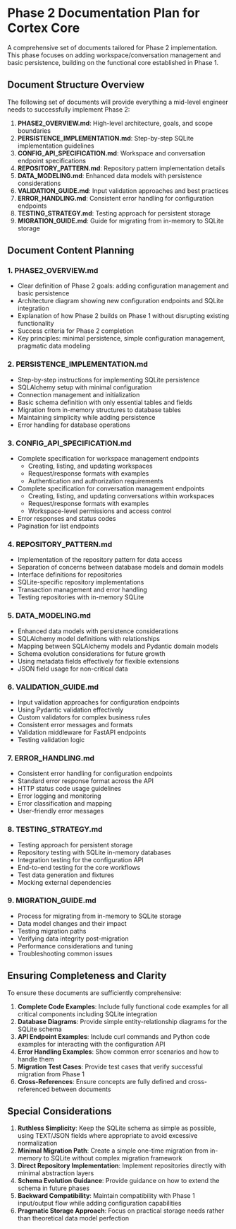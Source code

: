 # Phase 2 Documentation Plan for Cortex Core

A comprehensive set of documents tailored for Phase 2 implementation. This phase focuses on adding workspace/conversation management and basic persistence, building on the functional core established in Phase 1.

## Document Structure Overview

The following set of documents will provide everything a mid-level engineer needs to successfully implement Phase 2:

1. **PHASE2_OVERVIEW.md**: High-level architecture, goals, and scope boundaries
2. **PERSISTENCE_IMPLEMENTATION.md**: Step-by-step SQLite implementation guidelines
3. **CONFIG_API_SPECIFICATION.md**: Workspace and conversation endpoint specifications
4. **REPOSITORY_PATTERN.md**: Repository pattern implementation details
5. **DATA_MODELING.md**: Enhanced data models with persistence considerations
6. **VALIDATION_GUIDE.md**: Input validation approaches and best practices
7. **ERROR_HANDLING.md**: Consistent error handling for configuration endpoints
8. **TESTING_STRATEGY.md**: Testing approach for persistent storage
9. **MIGRATION_GUIDE.md**: Guide for migrating from in-memory to SQLite storage

## Document Content Planning

### 1. PHASE2_OVERVIEW.md

- Clear definition of Phase 2 goals: adding configuration management and basic persistence
- Architecture diagram showing new configuration endpoints and SQLite integration
- Explanation of how Phase 2 builds on Phase 1 without disrupting existing functionality
- Success criteria for Phase 2 completion
- Key principles: minimal persistence, simple configuration management, pragmatic data modeling

### 2. PERSISTENCE_IMPLEMENTATION.md

- Step-by-step instructions for implementing SQLite persistence
- SQLAlchemy setup with minimal configuration
- Connection management and initialization
- Basic schema definition with only essential tables and fields
- Migration from in-memory structures to database tables
- Maintaining simplicity while adding persistence
- Error handling for database operations

### 3. CONFIG_API_SPECIFICATION.md

- Complete specification for workspace management endpoints
  - Creating, listing, and updating workspaces
  - Request/response formats with examples
  - Authentication and authorization requirements
- Complete specification for conversation management endpoints
  - Creating, listing, and updating conversations within workspaces
  - Request/response formats with examples
  - Workspace-level permissions and access control
- Error responses and status codes
- Pagination for list endpoints

### 4. REPOSITORY_PATTERN.md

- Implementation of the repository pattern for data access
- Separation of concerns between database models and domain models
- Interface definitions for repositories
- SQLite-specific repository implementations
- Transaction management and error handling
- Testing repositories with in-memory SQLite

### 5. DATA_MODELING.md

- Enhanced data models with persistence considerations
- SQLAlchemy model definitions with relationships
- Mapping between SQLAlchemy models and Pydantic domain models
- Schema evolution considerations for future growth
- Using metadata fields effectively for flexible extensions
- JSON field usage for non-critical data

### 6. VALIDATION_GUIDE.md

- Input validation approaches for configuration endpoints
- Using Pydantic validation effectively
- Custom validators for complex business rules
- Consistent error messages and formats
- Validation middleware for FastAPI endpoints
- Testing validation logic

### 7. ERROR_HANDLING.md

- Consistent error handling for configuration endpoints
- Standard error response format across the API
- HTTP status code usage guidelines
- Error logging and monitoring
- Error classification and mapping
- User-friendly error messages

### 8. TESTING_STRATEGY.md

- Testing approach for persistent storage
- Repository testing with SQLite in-memory databases
- Integration testing for the configuration API
- End-to-end testing for the core workflows
- Test data generation and fixtures
- Mocking external dependencies

### 9. MIGRATION_GUIDE.md

- Process for migrating from in-memory to SQLite storage
- Data model changes and their impact
- Testing migration paths
- Verifying data integrity post-migration
- Performance considerations and tuning
- Troubleshooting common issues

## Ensuring Completeness and Clarity

To ensure these documents are sufficiently comprehensive:

1. **Complete Code Examples**: Include fully functional code examples for all critical components including SQLite integration
2. **Database Diagrams**: Provide simple entity-relationship diagrams for the SQLite schema
3. **API Endpoint Examples**: Include curl commands and Python code examples for interacting with the configuration API
4. **Error Handling Examples**: Show common error scenarios and how to handle them
5. **Migration Test Cases**: Provide test cases that verify successful migration from Phase 1
6. **Cross-References**: Ensure concepts are fully defined and cross-referenced between documents

## Special Considerations

1. **Ruthless Simplicity**: Keep the SQLite schema as simple as possible, using TEXT/JSON fields where appropriate to avoid excessive normalization
2. **Minimal Migration Path**: Create a simple one-time migration from in-memory to SQLite without complex migration framework
3. **Direct Repository Implementation**: Implement repositories directly with minimal abstraction layers
4. **Schema Evolution Guidance**: Provide guidance on how to extend the schema in future phases
5. **Backward Compatibility**: Maintain compatibility with Phase 1 input/output flow while adding configuration capabilities
6. **Pragmatic Storage Approach**: Focus on practical storage needs rather than theoretical data model perfection
